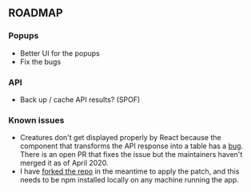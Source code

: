 ## ROADMAP

### Popups

- Better UI for the popups
- Fix the bugs

### API

- Back up / cache API results? (SPOF)

### Known issues
 
 * Creatures don't get displayed properly by React because the component that transforms the API response into a table has a [bug](https://github.com/thehyve/react-json-to-table/pull/11#pullrequestreview-401831293). There is an open PR that fixes the issue but the maintainers haven't merged it as of April 2020.
 * I have [forked the repo](https://github.com/taichoup/react-json-to-table) in the meantime to apply the patch, and this needs to be npm installed locally on any machine running the app.
